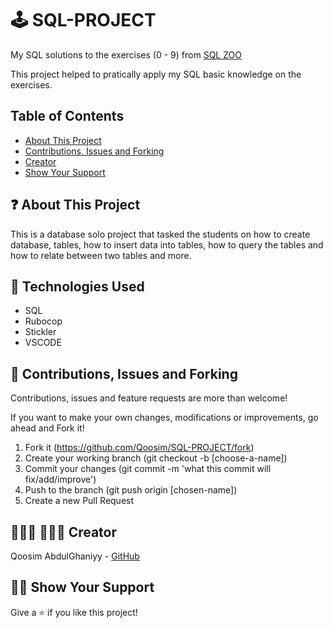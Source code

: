 # 🕹️ SQL-PROJECT

My SQL solutions to the exercises (0 - 9) from [SQL ZOO]('https://sqlzoo.net/wiki/SQL_Tutorial')

This project helped to pratically apply my SQL basic knowledge on the exercises.

## Table of Contents
  - [About This Project](https://github.com/Qoosim/SQL-PROJECT/tree/sql#-about-this-project)
  - [Contributions, Issues and Forking](#-contributions-issues-and-forking)
  - [Creator](#--creator)
  - [Show Your Support](#-show-your-support)

## ❓ About This Project
This is a database solo project that tasked the students on how to create database, tables, how to insert data into tables, how to query the tables and how to relate between two tables and more.

## 🔨 Technologies Used

  - SQL
  - Rubocop
  - Stickler
  - VSCODE

## 🥂 Contributions, Issues and Forking

Contributions, issues and feature requests are more than welcome!

If you want to make your own changes, modifications or improvements, go ahead and Fork it!
1. Fork it (https://github.com/Qoosim/SQL-PROJECT/fork)
2. Create your working branch (git checkout -b [choose-a-name])
3. Commit your changes (git commit -m 'what this commit will fix/add/improve')
4. Push to the branch (git push origin [chosen-name])
5. Create a new Pull Request

## 👨🏽‍💻 👨🏿‍💻 Creator

Qoosim AbdulGhaniyy - [GitHub](https://github.com/Qoosim)

## 🖐🏼 Show Your Support

Give a ⭐️ if you like this project!